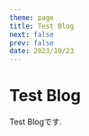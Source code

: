 ```yaml
---
theme: page
title: Test Blog
next: false
prev: false
date: 2023/10/23
---
```


# Test Blog

Test Blogです.
